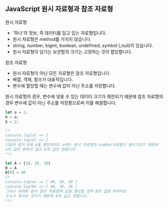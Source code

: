 ## JavaScript 원시 자료형과 참조 자료형

원시 자료형

- '하나'의 정보, 즉 데이터를 담고 있는 자료형입니다. 
- 원시 자료형은 method를 가지지 않습니다. 
- string, number, bigint, boolean, undefined, symbol (,null)이 있습니다.
- 원시 자료형이 담기는 보관함의 크기는 고정하는 것이 합당합니다. 

참조 자료형

- 원시 자료형이 아닌 모든 자료형은 참조 자료형입니다. 
- 배열, 객체, 함수가 대표적입니다.
- 변수에 할당할 때는 변수에 값이 아닌 주소를 저장합니다.



원시 자료형의 경우, 변수에 넣을 수 있는 데이터 크기가 제한되기 때문에 참조 자료형의 경우 변수에 값이 아닌 주소를 저장함으로써 이를 해결합니다.

```javascript
let a = 1;
b = a;
b = 2;

/* 
console.log(a) => 1
console.log(b) => 2
다음과 같이 b에 a를 할당하여도 a에는 원시 자료형인 number자료형이 들어가있기 때문에
a의 값은 변하지 않고 b의 값만 변합니다.
**/

let A = [10, 20, 30]
B = A
B[0] = 40
/* 
console.log(A) => [ 40, 20, 30 ]
console.log(B) => [ 40, 20, 30 ]
그러나 아래와 같이 참조 자료형에 값을 할당할 경우 B의 값을 바꾸어도
주소가 복사된 것이기 때문에 A의 값도 변합니다.
**/ 
```



